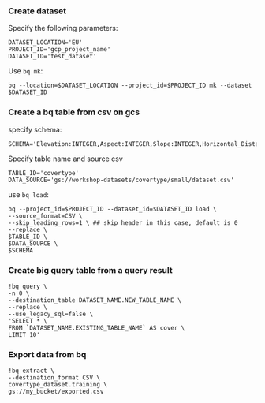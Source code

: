 ### Create dataset 

Specify the following parameters:
```
DATASET_LOCATION='EU'
PROJECT_ID='gcp_project_name'
DATASET_ID='test_dataset'
```

Use `bq mk`:
```
bq --location=$DATASET_LOCATION --project_id=$PROJECT_ID mk --dataset $DATASET_ID
```

### Create a bq table from csv on gcs

specify schema:
```
SCHEMA='Elevation:INTEGER,Aspect:INTEGER,Slope:INTEGER,Horizontal_Distance_To_Hydrology:INTEGER,Vertical_Distance_To_Hydrology:INTEGER,Horizontal_Distance_To_Roadways:INTEGER,Hillshade_9am:INTEGER,Hillshade_Noon:INTEGER,Hillshade_3pm:INTEGER,Horizontal_Distance_To_Fire_Points:INTEGER,Wilderness_Area:STRING,Soil_Type:STRING,Cover_Type:INTEGER'
```
Specify table name and source csv
```
TABLE_ID='covertype'
DATA_SOURCE='gs://workshop-datasets/covertype/small/dataset.csv'
```

use `bq load`:
```
bq --project_id=$PROJECT_ID --dataset_id=$DATASET_ID load \
--source_format=CSV \
--skip_leading_rows=1 \ ## skip header in this case, default is 0
--replace \
$TABLE_ID \
$DATA_SOURCE \
$SCHEMA
```

### Create big query table from a query result

```
!bq query \
-n 0 \
--destination_table DATASET_NAME.NEW_TABLE_NAME \
--replace \
--use_legacy_sql=false \
'SELECT * \
FROM `DATASET_NAME.EXISTING_TABLE_NAME` AS cover \
LIMIT 10' 
```
###  Export data from bq 

```
!bq extract \
--destination_format CSV \
covertype_dataset.training \
gs://my_bucket/exported.csv 
```